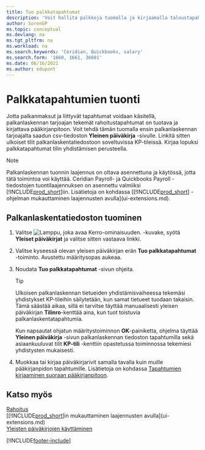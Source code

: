 ```yaml
---
title: Tuo palkkatapahtumat
description: 'Voit hallita palkkoja tuomalla ja kirjaamalla taloustapahtumia palkka-aineiston toimittajalta pääkirjanpitoon palkanlaskennan laajennusta, kuten Ceridiania käyttäen.'
author: SorenGP
ms.topic: conceptual
ms.devlang: na
ms.tgt_pltfrm: na
ms.workload: na
ms.search.keywords: 'Ceridian, Quickbooks, salary'
ms.search.form: '1660, 1661, 36601'
ms.date: 06/16/2021
ms.author: edupont
---
```

# <a name="importing-payroll-transactions"></a><a name="importing-payroll-transactions"></a>Palkkatapahtumien tuonti

Jotta palkanmaksut ja liittyvät tapahtumat voidaan käsitellä, palkanlaskennan tarjoajan tekemät rahoitustapahtumat on tuotava ja kirjattava pääkirjanpitoon. Voit tehdä tämän tuomalla ensin palkanlaskennan tarjoajalta saadun csv-tiedoston **Yleinen päiväkirja** -sivulle. Linkitä sitten ulkoiset tilit palkanlaskentatiedostoon soveltuvissa KP-tileissä. Kirjaa lopuksi palkkatapahtumat tilin yhdistämisen perusteella.

> [!NOTE]  
> Palkanlaskennan tuonnin laajennus on oltava asennettuna ja käytössä, jotta tätä toimintoa voi käyttää. Ceridian Payroll- ja Quickbooks Payroll -tiedostojen tuontilaajennuksen on asennettu valmiiksi [!INCLUDE[prod_short](includes/prod_short.md)]iin. Lisätietoja on kohdassa [[!INCLUDE[prod_short](includes/prod_short.md)] -ohjelman mukauttaminen laajennusten avulla](ui-extensions.md).

## <a name="to-import-a-payroll-file"></a><a name="to-import-a-payroll-file"></a>Palkanlaskentatiedoston tuominen

1. Valitse ![Lamppu, joka avaa Kerro-ominaisuuden.](media/ui-search/search_small.png "Kerro, mitä haluat tehdä") -kuvake, syötä **Yleiset päiväkirjat** ja valitse sitten vastaava linkki.
2. Valitse kyseessä olevan yleisen päiväkirjan erän **Tuo palkkatapahtumat** -toiminto. Avustettu määritysopas aukeaa.
3. Noudata **Tuo palkkatapahtumat** -sivun ohjeita.

    > [!TIP]  
    >   Ulkoisen palkanlaskennan tietueiden yhdistämisvaiheessa tekemäsi yhdistykset KP-tileihin säilytetään, kun samat tietueet tuodaan takaisin. Tämä säästää aikaa, sillä ei tarvitse täyttää manuaalisesti yleisen päiväkirjan **Tilinro**-kenttää aina, kun tuot toistuvia palkanlaskentatapahtumia.   

    Kun napsautat ohjatun määritystoiminnon **OK**-painiketta, ohjelma täyttää **Yleinen päiväkirja** -sivun palkanlaskennan tiedoston tapahtumilla sekä asiaankuuluvat tilit **KP-tili** -kenttiin opastetussa toiminnossa tekemiesi yhdistysten mukaisesti.
4. Muokkaa tai kirjaa päiväkirjarivit samalla tavalla kuin muille pääkirjanpidon tapahtumille. Lisätietoja on kohdassa [Tapahtumien kirjaaminen suoraan pääkirjanpitoon](finance-how-post-transactions-directly.md).   

## <a name="see-also"></a><a name="see-also"></a>Katso myös

[Rahoitus](finance.md)  
[[!INCLUDE[prod_short](includes/prod_short.md)]in mukauttaminen laajennusten avulla](ui-extensions.md)  
[Yleisten päiväkirjojen käyttäminen](ui-work-general-journals.md)  


[!INCLUDE[footer-include](includes/footer-banner.md)]

